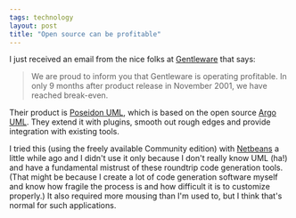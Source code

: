 ```yaml
---
tags: technology
layout: post
title: "Open source can be profitable"
---
```




<p>I just received an email from the nice folks at <a href="http://www.gentleware.com/">Gentleware</a> that says:</p>

<p><blockquote>We are proud to inform you that Gentleware is operating profitable. In only 9 months after product release in November 2001, we have reached break-even.</blockquote>

<p>Their product is <a href="http://www.gentleware.com/products/index.php3">Poseidon UML</a>, which is based on the open source <a href="http://argouml.tigris.org/">Argo UML</a>. They extend it with plugins, smooth out rough edges and provide integration with existing tools.</p>

<p>I tried this (using the freely available Community edition) with <a href="http://www.netbeans.org/">Netbeans</a> a little while ago and I didn't use it only because I don't really know UML (ha!) and have a fundamental mistrust of these roundtrip code generation tools. (That might be because I create a lot of code generation software myself and know how fragile the process is and how difficult it is to customize properly.) It also required more mousing than I'm used to, but I think that's normal for such applications.</p>


